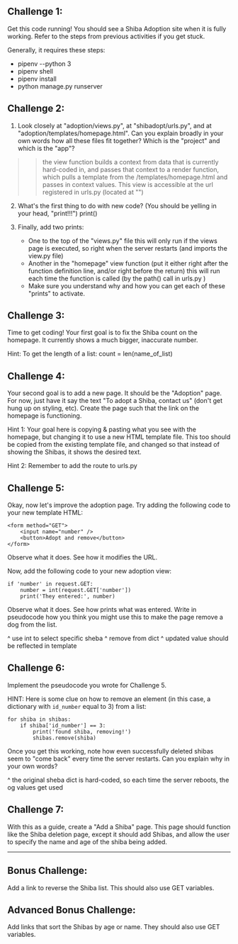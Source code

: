 Challenge 1:
-------------------

Get this code running! You should see a Shiba Adoption site when it is fully
working. Refer to the steps from previous activities if you get stuck.

Generally, it requires these steps:
- pipenv --python 3
- pipenv shell
- pipenv install
- python manage.py runserver

Challenge 2:
-------------------

1. Look closely at "adoption/views.py", at "shibadopt/urls.py", and at
"adoption/templates/homepage.html".  Can you explain broadly in your own words
how all these files fit together?  Which is the "project" and which is the
"app"?
>> the view function builds a context from data that is currently hard-coded in, and passes that context to a render function, which pulls a template from the /templates/homepage.html and passes in context values. This view is accessible at the url registered in urls.py (located at "")

2. What's the first thing to do with new code? (You should be yelling in your
head, "print!!!")
print()

3. Finally, add two prints:
    - One to the top of the "views.py" file
    this will only run if the views page is executed, so right when the server restarts (and imports the view.py file)
    - Another in the "homepage" view function (put it either right after the
      function definition line, and/or right before the return)
    this will run each time the function is called (by the path() call in urls.py )
    - Make sure you understand why and how you can get each of these "prints"
      to activate.




Challenge 3:
-------------------

Time to get coding! Your first goal is to fix the Shiba count on the
homepage. It currently shows a much bigger, inaccurate number.

Hint: To get the length of a list:
    count = len(name_of_list)




Challenge 4:
-------------------

Your second goal is to add a new page. It should be the "Adoption" page.  For
now, just have it say the text "To adopt a Shiba, contact us" (don't get hung
up on styling, etc).  Create the page such that the link on the homepage is
functioning.

Hint 1: Your goal here is copying & pasting what you see with the homepage, but
changing it to use a new HTML template file. This too should be copied from the
existing template file, and changed so that instead of showing the Shibas, it
shows the desired text.

Hint 2: Remember to add the route to urls.py






Challenge 5:
-------------------

Okay, now let's improve the adoption page. Try adding the following code
to your new template HTML:

    <form method="GET">
        <input name="number" />
        <button>Adopt and remove</button>
    </form>

Observe what it does. See how it modifies the URL.

Now, add the following code to your new adoption view:

    if 'number' in request.GET:
        number = int(request.GET['number'])
        print('They entered:', number)

Observe what it does. See how prints what was entered. Write in
pseudocode how you think you might use this to make the page remove a
dog from the list.

^ use int to select specific sheba
^ remove from dict
^ updated value should be reflected in template


Challenge 6:
-------------------

Implement the pseudocode you wrote for Challenge 5.

HINT: Here is some clue on how to remove an element (in this case, a
dictionary with `id_number` equal to 3) from a list:

    for shiba in shibas:
        if shiba['id_number'] == 3:
            print('found shiba, removing!')
            shibas.remove(shiba)

Once you get this working, note how even successfully deleted shibas seem
to "come back" every time the server restarts. Can you explain why in
your own words?

^ the original sheba dict is hard-coded, so each time the server reboots, the og values get used


Challenge 7:
-------------------

With this as a guide, create a "Add a Shiba" page. This page should
function like the Shiba deletion page, except it should add Shibas, and
allow the user to specify the name and age of the shiba being added.



----


Bonus Challenge:
------------------

Add a link to reverse the Shiba list. This should also use GET variables.

Advanced Bonus Challenge:
------------------

Add links that sort the Shibas by age or name. They should also use GET
variables.

